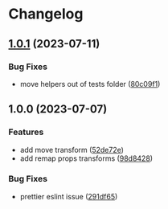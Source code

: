# Changelog

## [1.0.1](https://github.com/gravity-ui/uikit-codemod/compare/v1.0.0...v1.0.1) (2023-07-11)


### Bug Fixes

* move helpers out of tests folder ([80c09f1](https://github.com/gravity-ui/uikit-codemod/commit/80c09f117b21828cf56e04bfce6fb41ca8edc7e0))

## 1.0.0 (2023-07-07)


### Features

* add move transform ([52de72e](https://github.com/gravity-ui/uikit-codemod/commit/52de72e14d27ac060c460847f1c731626ebf181a))
* add remap props transforms ([98d8428](https://github.com/gravity-ui/uikit-codemod/commit/98d84283ebff336d933581491665189e55c6586f))


### Bug Fixes

* prettier eslint issue ([291df65](https://github.com/gravity-ui/uikit-codemod/commit/291df6555467be1601127bd4dcac1df5064735b9))
